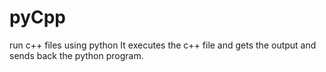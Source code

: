 # pyCpp
run c++ files using python
It executes the c++ file and gets the output and sends back the python program.
